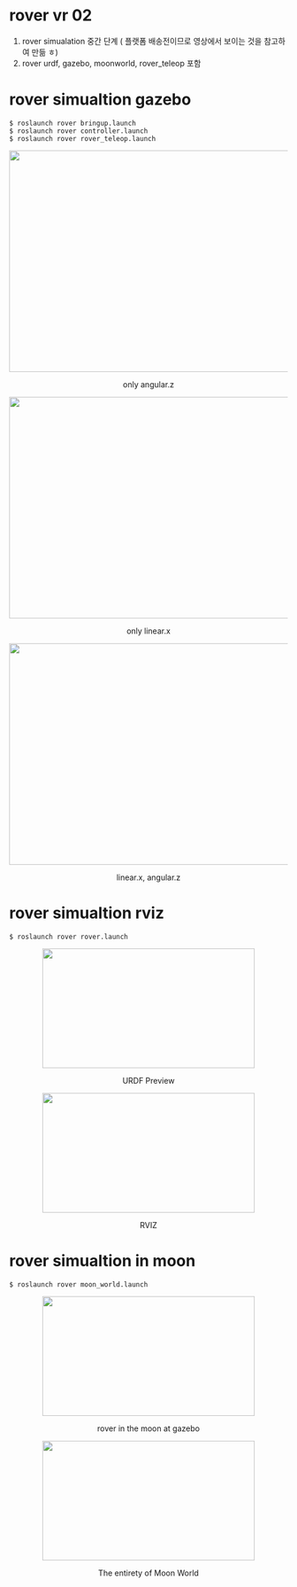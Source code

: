 # rover vr 02
1. rover simualation 중간 단계 ( 플랫폼 배송전이므로 영상에서 보이는 것을 참고하여 만듦 ㅎ)
2. rover urdf, gazebo, moonworld, rover_teleop 포함



# rover simualtion gazebo 
    $ roslaunch rover bringup.launch
    $ roslaunch rover controller.launch
    $ roslaunch rover rover_teleop.launch
<p align = "center">
<img src="https://github.com/dongjineee/rover/assets/150753899/79ce4e89-d6a9-476b-aecb-70ec3c2e9776" width="700" height="400"/>
</p>

<p align = "center">
only angular.z
</p>

</p>
<p align = "center">
<img src="https://github.com/dongjineee/rover/assets/150753899/af620946-8386-40f8-b1a9-dfe3bc1baaf5" width="700" height="400"/>
</p>
<p align = "center">
only linear.x
</p>


</p>
<p align = "center">
<img src="https://github.com/dongjineee/rover/assets/150753899/3a6c15ea-95ed-4dda-b19f-91de0a7809a9" width="700" height="400"/>
</p>
<p align = "center">
linear.x, angular.z
</p>



# rover simualtion rviz 
    $ roslaunch rover rover.launch
<p align = "center">
<img src="https://github.com/dongjineee/rover/assets/150753899/cb6a03f4-10ba-469b-bd1f-f62b3e90e64b" width="384" height="216"/>
</p>
<p align = "center">
URDF Preview
</p>
<p align = "center">
<img src="https://github.com/dongjineee/rover/assets/150753899/7c316ba2-5ce0-4bf9-8488-8f46a37f432d" width="384" height="216"/>
</p>
<p align = "center">
RVIZ
</p>


# rover simualtion in moon
    $ roslaunch rover moon_world.launch
<p align = "center">
<img src="https://github.com/dongjineee/rover/assets/150753899/85094c72-ccf6-4dcb-a684-941eae689d8e" width="384" height="216"/>
</p>
<p align = "center">
rover in the  moon at gazebo 
</p>
<p align = "center">
<img src="https://github.com/dongjineee/rover/assets/150753899/348baaa9-4454-4091-8ec3-6d428f1564fb" width="384" height="216"/>
</p>
<p align = "center">
The entirety of Moon World
</p>

